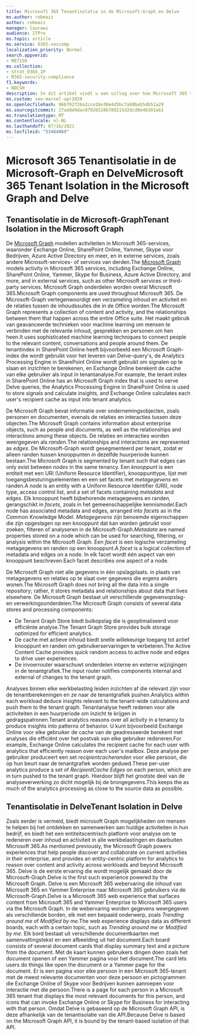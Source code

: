 ```yaml
---
title: Microsoft 365 Tenantisolatie in de Microsoft-Graph en Delve
ms.author: robmazz
author: robmazz
manager: laurawi
audience: ITPro
ms.topic: article
ms.service: O365-seccomp
localization_priority: Normal
search.appverid:
- MET150
ms.collection:
- Strat_O365_IP
- M365-security-compliance
f1.keywords:
- NOCSH
description: In dit artikel vindt u een uitleg over hoe Microsoft 365 tenantisolatie werkt in de Office Graph en in Delve.
ms.custom: seo-marvel-apr2020
ms.openlocfilehash: 966f02726a2cce18e30e4d5bc7ab0beb5db51a29
ms.sourcegitcommit: 27addd4dac07926528b788215d2dcd0e46301eb1
ms.translationtype: MT
ms.contentlocale: nl-NL
ms.lasthandoff: 07/16/2021
ms.locfileid: "53464069"
---
```

# <a name="microsoft-365-tenant-isolation-in-the-microsoft-graph-and-delve"></a><span data-ttu-id="c9837-103">Microsoft 365 Tenantisolatie in de Microsoft-Graph en Delve</span><span class="sxs-lookup"><span data-stu-id="c9837-103">Microsoft 365 Tenant Isolation in the Microsoft Graph and Delve</span></span>

## <a name="tenant-isolation-in-the-microsoft-graph"></a><span data-ttu-id="c9837-104">Tenantisolatie in de Microsoft-Graph</span><span class="sxs-lookup"><span data-stu-id="c9837-104">Tenant Isolation in the Microsoft Graph</span></span>

<span data-ttu-id="c9837-105">De [Microsoft Graph](https://developer.microsoft.com/graph) modellen activiteiten in Microsoft 365-services, waaronder Exchange Online, SharePoint Online, Yammer, Skype voor Bedrijven, Azure Active Directory en meer, en in externe services, zoals andere Microsoft-services- of services van derden.</span><span class="sxs-lookup"><span data-stu-id="c9837-105">The [Microsoft Graph](https://developer.microsoft.com/graph) models activity in Microsoft 365 services, including Exchange Online, SharePoint Online, Yammer, Skype for Business, Azure Active Directory, and more, and in external services, such as other Microsoft services or third-party services.</span></span> <span data-ttu-id="c9837-106">Microsoft Graph onderdelen worden overal Microsoft 365.</span><span class="sxs-lookup"><span data-stu-id="c9837-106">Microsoft Graph components are used throughout Microsoft 365.</span></span> <span data-ttu-id="c9837-107">De Microsoft-Graph vertegenwoordigt een verzameling inhoud en activiteit en de relaties tussen de inhoudssuites die in de Office worden.</span><span class="sxs-lookup"><span data-stu-id="c9837-107">The Microsoft Graph represents a collection of content and activity, and the relationships between them that happen across the entire Office suite.</span></span> <span data-ttu-id="c9837-108">Het maakt gebruik van geavanceerde technieken voor machine learning om mensen te verbinden met de relevante inhoud, gesprekken en personen om hen heen.</span><span class="sxs-lookup"><span data-stu-id="c9837-108">It uses sophisticated machine learning techniques to connect people to the relevant content, conversations and people around them.</span></span> <span data-ttu-id="c9837-109">De tenantindex in SharePoint Online heeft bijvoorbeeld een Microsoft Graph-index die wordt gebruikt voor het leveren van Delve-query's, de Analytics Processing Engine in SharePoint Online wordt gebruikt om signalen op te slaan en inzichten te berekenen, en Exchange Online berekent de cache van elke gebruiker als input in tenantanalyse.</span><span class="sxs-lookup"><span data-stu-id="c9837-109">For example, the tenant index in SharePoint Online has an Microsoft Graph index that is used to serve Delve queries, the Analytics Processing Engine in SharePoint Online is used to store signals and calculate insights, and Exchange Online calculates each user's recipient cache as input into tenant analytics.</span></span>

<span data-ttu-id="c9837-110">De Microsoft Graph bevat informatie over ondernemingsobjecten, zoals personen en documenten, evenals de relaties en interacties tussen deze objecten.</span><span class="sxs-lookup"><span data-stu-id="c9837-110">The Microsoft Graph contains information about enterprise objects, such as people and documents, as well as the relationships and interactions among these objects.</span></span> <span data-ttu-id="c9837-111">De relaties en interacties worden weergegeven als *randen.*</span><span class="sxs-lookup"><span data-stu-id="c9837-111">The relationships and interactions are represented as *edges*.</span></span> <span data-ttu-id="c9837-112">De Microsoft-Graph wordt gesegmenteerd per tenant, zodat er alleen randen tussen knooppunten *in* dezelfde huurperiode kunnen bestaan.</span><span class="sxs-lookup"><span data-stu-id="c9837-112">The Microsoft Graph is segmented by tenant such that edges can only exist between *nodes* in the same tenancy.</span></span> <span data-ttu-id="c9837-113">Een *knooppunt* is een entiteit met een URI (Uniform Resource Identifier), knooppunttype, lijst met toegangsbesturingselementen en een set facets met *metagegevens* en randen.</span><span class="sxs-lookup"><span data-stu-id="c9837-113">A *node* is an entity with a Uniform Resource Identifier (URI), node type, access control list, and a set of facets containing *metadata* and edges.</span></span> <span data-ttu-id="c9837-114">Elk knooppunt heeft bijbehorende metagegevens en randen, gerangschikt in *facets,* zoals in het gemeenschappelijke kennismodel.</span><span class="sxs-lookup"><span data-stu-id="c9837-114">Each node has associated metadata and edges, arranged into *facets* as in the Common Knowledge Model.</span></span> <span data-ttu-id="c9837-115">*Metagegevens* zijn benoemde eigenschappen die zijn opgeslagen op een knooppunt dat kan worden gebruikt voor zoeken, filteren of analyseren in de Microsoft-Graph.</span><span class="sxs-lookup"><span data-stu-id="c9837-115">*Metadata* are named properties stored on a node which can be used for searching, filtering, or analysis within the Microsoft Graph.</span></span> <span data-ttu-id="c9837-116">Een *facet* is een logische verzameling metagegevens en randen op een knooppunt.</span><span class="sxs-lookup"><span data-stu-id="c9837-116">A *facet* is a logical collection of metadata and edges on a node.</span></span> <span data-ttu-id="c9837-117">In elk facet wordt één aspect van een knooppunt beschreven.</span><span class="sxs-lookup"><span data-stu-id="c9837-117">Each facet describes one aspect of a node.</span></span> 

<span data-ttu-id="c9837-118">De Microsoft Graph niet alle gegevens in één opslagplaats. in plaats van metagegevens en relaties op te slaat over gegevens die ergens anders wonen.</span><span class="sxs-lookup"><span data-stu-id="c9837-118">The Microsoft Graph does not bring all the data into a single repository; rather, it stores metadata and relationships about data that lives elsewhere.</span></span> <span data-ttu-id="c9837-119">De Microsoft Graph bestaat uit verschillende gegevensopslag- en verwerkingsonderdelen:</span><span class="sxs-lookup"><span data-stu-id="c9837-119">The Microsoft Graph consists of several data stores and processing components:</span></span>

- <span data-ttu-id="c9837-120">De Tenant Graph Store biedt bulkopslag die is geoptimaliseerd voor efficiënte analyse.</span><span class="sxs-lookup"><span data-stu-id="c9837-120">The Tenant Graph Store provides bulk storage optimized for efficient analytics.</span></span>
- <span data-ttu-id="c9837-121">De cache met actieve inhoud biedt snelle willekeurige toegang tot actief knooppunt en randen om gebruikerservaringen te verbeteren.</span><span class="sxs-lookup"><span data-stu-id="c9837-121">The Active Content Cache provides quick random access to active node and edges to drive user experiences.</span></span>
- <span data-ttu-id="c9837-122">De invoerrouter waarschuwt onderdelen interne en externe wijzigingen in de tenantgrafiek.</span><span class="sxs-lookup"><span data-stu-id="c9837-122">The input router notifies components internal and external of changes to the tenant graph.</span></span>

<span data-ttu-id="c9837-123">Analyses binnen elke werkbelasting leiden inzichten af die relevant zijn voor de tenantberekeningen en ze naar de tenantgrafiek pushen.</span><span class="sxs-lookup"><span data-stu-id="c9837-123">Analytics within each workload deduce insights relevant to the tenant-wide calculations and push them to the tenant graph.</span></span> <span data-ttu-id="c9837-124">Tenantanalyse heeft redenen voor alle activiteiten in een huurperiode om inzicht te krijgen in gedragspatronen.</span><span class="sxs-lookup"><span data-stu-id="c9837-124">Tenant analytics reasons over all activity in a tenancy to produce insights into patterns of behavior.</span></span> <span data-ttu-id="c9837-125">U kunt bijvoorbeeld Exchange Online voor elke gebruiker de cache van de geadresseerde berekent met analyses die efficiënt over het postvak van elke gebruiker redeneren.</span><span class="sxs-lookup"><span data-stu-id="c9837-125">For example, Exchange Online calculates the recipient cache for each user with analytics that efficiently reason over each user's mailbox.</span></span> <span data-ttu-id="c9837-126">Deze analyse per gebruiker produceert een set *recipientcacheranden* voor elke persoon, die op hun beurt naar de tenantgrafiek worden geduwd.</span><span class="sxs-lookup"><span data-stu-id="c9837-126">These per-user analytics produce a set of *RecipientCache Edges* on each person, which are in turn pushed to the tenant graph.</span></span> <span data-ttu-id="c9837-127">Hierdoor blijft het grootste deel van de analyseverwerking zo dicht mogelijk bij de brongegevens.</span><span class="sxs-lookup"><span data-stu-id="c9837-127">This keeps the as much of the analytics processing as close to the source data as possible.</span></span>

## <a name="tenant-isolation-in-delve"></a><span data-ttu-id="c9837-128">Tenantisolatie in Delve</span><span class="sxs-lookup"><span data-stu-id="c9837-128">Tenant Isolation in Delve</span></span>

<span data-ttu-id="c9837-129">Zoals eerder is vermeld, biedt microsoft Graph mogelijkheden om mensen te helpen bij het ontdekken en samenwerken aan huidige activiteiten in hun bedrijf, en biedt het een entiteitscentrisch platform voor analyse om te redeneren over inhoud en activiteit in alle werkbelastingen en daarbuiten Microsoft 365.</span><span class="sxs-lookup"><span data-stu-id="c9837-129">As mentioned previously, the Microsoft Graph powers experiences that help people discover and collaborate on current activities in their enterprise, and provides an entity-centric platform for analytics to reason over content and activity across workloads and beyond Microsoft 365.</span></span> <span data-ttu-id="c9837-130">Delve is de eerste ervaring die wordt mogelijk gemaakt door de Microsoft-Graph.</span><span class="sxs-lookup"><span data-stu-id="c9837-130">Delve is the first such experience powered by the Microsoft Graph.</span></span>
<span data-ttu-id="c9837-131">Delve is een Microsoft 365 webervaring die inhoud van Microsoft 365 en Yammer Enterprise naar Microsoft 365 gebruikers via de Microsoft-Graph.</span><span class="sxs-lookup"><span data-stu-id="c9837-131">Delve is a Microsoft 365 web experience that surfaces content from Microsoft 365 and Yammer Enterprise to Microsoft 365 users via the Microsoft Graph.</span></span> <span data-ttu-id="c9837-132">In de webervaring worden gegevens weergegeven als verschillende borden, elk met een bepaald onderwerp, zoals *Trending around me* of *Modified by me*.</span><span class="sxs-lookup"><span data-stu-id="c9837-132">The web experience displays data as different boards, each with a certain topic, such as *Trending around me* or *Modified by me*.</span></span> <span data-ttu-id="c9837-133">Elk bord bestaat uit verschillende documentkaarten met samenvattingstekst en een afbeelding uit het document.</span><span class="sxs-lookup"><span data-stu-id="c9837-133">Each board consists of several document cards that display summary text and a picture from the document.</span></span> <span data-ttu-id="c9837-134">Met de kaart kunnen gebruikers dingen doen zoals het document openen of een Yammer pagina voor het document.</span><span class="sxs-lookup"><span data-stu-id="c9837-134">The card lets users do things like open the document or a Yammer page for the document.</span></span> <span data-ttu-id="c9837-135">Er is een pagina voor elke persoon in een Microsoft 365-tenant met de meest relevante documenten voor deze persoon en pictogrammen die Exchange Online of Skype voor Bedrijven kunnen aanroepen voor interactie met die persoon.</span><span class="sxs-lookup"><span data-stu-id="c9837-135">There is a page for each person in a Microsoft 365 tenant that displays the most relevant documents for this person, and icons that can invoke Exchange Online or Skype for Business for interacting with that person.</span></span> <span data-ttu-id="c9837-136">Omdat Delve is gebaseerd op de Microsoft Graph API, is deze afhankelijk van de tenantisolatie van die API.</span><span class="sxs-lookup"><span data-stu-id="c9837-136">Because Delve is based on the Microsoft Graph API, it is bound by the tenant-based isolation of that API.</span></span>